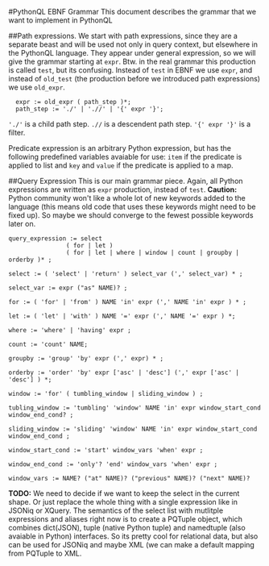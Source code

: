 #PythonQL EBNF Grammar
This document describes the grammar that we want to implement in PythonQL

##Path expressions.
We start with path expressions, since they are a separate beast and will be
used not only in query context, but elsewhere in the PythonQL language.
They appear under general expression, so we will give the grammar starting
at `expr`. Btw. in the real grammar this production is called `test`, but
its confusing. Instead of `test` in EBNF we use `expr`, and instead of 
`old_test` (the production before we introduced path expressions) we use
`old_expr`.

```jflex
  expr := old_expr ( path_step )*;
  path_step := './' | './/' | '{' expr '}';
```
`'./'` is a child path step. `.//` is a descendent path step. `'{' expr '}'` is a filter.

Predicate expression is an arbitrary Python expression, but has the following predefined variables
avaiable for use: `item` if the predicate is applied to list and `key` and `value` if the predicate
is applied to a map.

##Query Expression
This is our main grammar piece. Again, all Python expressions are written as
`expr` production, instead of `test`. **Caution:** Python community won't like
a whole lot of new keywords added to the language (this means old code that
uses these keywords might need to be fixed up). So maybe we should converge
to the fewest possible keywords later on.

```jflex
query_expression := select 
                ( for | let ) 
                ( for | let | where | window | count | groupby | orderby )* ;

select := ( 'select' | 'return' ) select_var (',' select_var) * ;

select_var := expr ("as" NAME)? ;

for := ( 'for' | 'from' ) NAME 'in' expr (',' NAME 'in' expr ) * ;

let := ( 'let' | 'with' ) NAME '=' expr (',' NAME '=' expr ) *;

where := 'where' | 'having' expr ;

count := 'count' NAME;

groupby := 'group' 'by' expr (',' expr) * ;

orderby := 'order' 'by' expr ['asc' | 'desc'] (',' expr ['asc' | 'desc'] ) *;

window := 'for' ( tumbling_window | sliding_window ) ;

tubling_window := 'tumbling' 'window' NAME 'in' expr window_start_cond window_end_cond? ;

sliding_window := 'sliding' 'window' NAME 'in' expr window_start_cond window_end_cond ;

window_start_cond := 'start' window_vars 'when' expr ;

window_end_cond := 'only'? 'end' window_vars 'when' expr ;

window_vars := NAME? ("at" NAME)? ("previous" NAME)? ("next" NAME)?

```
**TODO:** We need to decide if we want to keep the select in the current shape. Or just replace the whole thing with a single expression like in JSONiq or XQuery. The semantics of the select list with mutlitple expressions and aliases right now is to create a PQTuple object, which combines dict(JSON), tuple (native Python tuple) and namedtuple (also avaiable in Python) interfaces. So its pretty cool for relational data, but also can be used for JSONiq and maybe XML (we can make a default mapping from PQTuple to XML.
